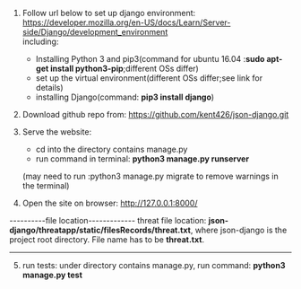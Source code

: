 1. Follow url below to set up django environment:
	https://developer.mozilla.org/en-US/docs/Learn/Server-side/Django/development_environment  
   including: 
	- Installing Python 3 and pip3(command for ubuntu 16.04 :**sudo apt-get install python3-pip**;different OSs differ)
	- set up the virtual environment(different OSs differ;see link for details)
	- installing Django(command: **pip3 install django**)

2. Download github repo from:
	https://github.com/kent426/json-django.git 

3. Serve the website:
   - cd into the directory contains manage.py
   - run command in terminal: **python3 manage.py runserver**

	(may need to run :python3 manage.py migrate
	to remove warnings in the terminal)

4. Open the site on browser: http://127.0.0.1:8000/


----------file location-------------
threat file location:
	**json-django/threatapp/static/filesRecords/threat.txt**, where json-django is the project root directory. 
	File name has to be **threat.txt**.

------------------------------------
5. run tests:
under directory contains manage.py, run command: **python3 manage.py test**

		
